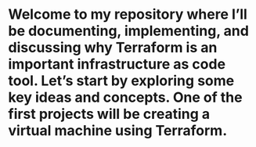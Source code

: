 <h1> Welcome to my repository where I’ll be documenting, implementing, and discussing why Terraform is an important infrastructure as code tool. Let’s start by exploring some key ideas and concepts. One of the first projects will be creating a virtual machine using Terraform. </h1>
